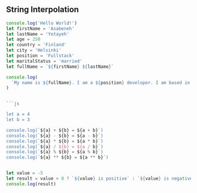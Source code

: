 ## String Interpolation

```javascript
console.log('Hello World!')
let firstName = 'Asabeneh'
let lastName = 'Yetayeh'
let age = 250
let country = 'Finland'
let city = 'Helsinki'
let position = 'Fullstack'
let maritalStatus = 'married'
let fullName = `${firstName} ${lastName}`

console.log(
  `My name is ${fullName}. I am a ${position} developer. I am based in ${city}, ${country}. I am ${age} years old and ${maritalStatus}.`
)


```js

let a = 4
let b = 3

console.log(`${a} + ${b} = ${a + b}`)
console.log(`${a} - ${b} = ${a - b}`)
console.log(`${a} * ${b} = ${a * b}`)
console.log(`${a} / ${b} = ${a / b}`)
console.log(`${a} % ${b} = ${a % b}`)
console.log(`${a} ** ${b} = ${a ** b}`)

```

```js

let value = -5
let result = value > 0 ? `${value} is positive` : `${value} is negative`
console.log(result)

```